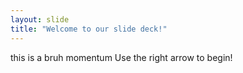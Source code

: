 ```yaml
---
layout: slide
title: "Welcome to our slide deck!"
---
```

this is a bruh momentum
Use the right arrow to begin!
